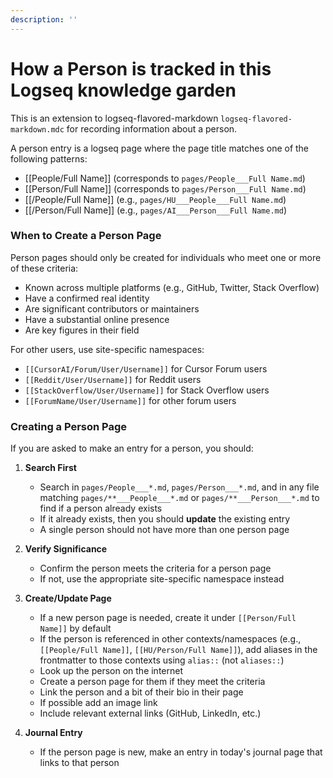 ```yaml
---
description: ''
---
```

# How a Person is tracked in this Logseq knowledge garden
This is an extension to logseq-flavored-markdown `logseq-flavored-markdown.mdc` for recording information about a person.

A person entry is a logseq page where the page title matches one of the following patterns:
- [[People/Full Name]] (corresponds to `pages/People___Full Name.md`)
- [[Person/Full Name]] (corresponds to `pages/Person___Full Name.md`)
- [[<AnyNamespace>/People/Full Name]] (e.g., `pages/HU___People___Full Name.md`)
- [[<AnyNamespace>/Person/Full Name]] (e.g., `pages/AI___Person___Full Name.md`)

### When to Create a Person Page

Person pages should only be created for individuals who meet one or more of these criteria:
- Known across multiple platforms (e.g., GitHub, Twitter, Stack Overflow)
- Have a confirmed real identity
- Are significant contributors or maintainers
- Have a substantial online presence
- Are key figures in their field

For other users, use site-specific namespaces:
- `[[CursorAI/Forum/User/Username]]` for Cursor Forum users
- `[[Reddit/User/Username]]` for Reddit users
- `[[StackOverflow/User/Username]]` for Stack Overflow users
- `[[ForumName/User/Username]]` for other forum users

### Creating a Person Page

If you are asked to make an entry for a person, you should:

1. **Search First**
   - Search in `pages/People___*.md`, `pages/Person___*.md`, and in any file matching `pages/**___People___*.md` or `pages/**___Person___*.md` to find if a person already exists
   - If it already exists, then you should **update** the existing entry
   - A single person should not have more than one person page

2. **Verify Significance**
   - Confirm the person meets the criteria for a person page
   - If not, use the appropriate site-specific namespace instead

3. **Create/Update Page**
   - If a new person page is needed, create it under `[[Person/Full Name]]` by default
   - If the person is referenced in other contexts/namespaces (e.g., `[[People/Full Name]]`, `[[HU/Person/Full Name]]`), add aliases in the frontmatter to those contexts using `alias::` (not `aliases::`)
   - Look up the person on the internet
   - Create a person page for them if they meet the criteria
   - Link the person and a bit of their bio in their page
   - If possible add an image link
   - Include relevant external links (GitHub, LinkedIn, etc.)

4. **Journal Entry**
   - If the person page is new, make an entry in today's journal page that links to that person
